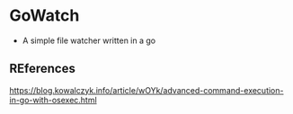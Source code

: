 # GoWatch 
- A simple file watcher written in a go


## REferences
https://blog.kowalczyk.info/article/wOYk/advanced-command-execution-in-go-with-osexec.html

